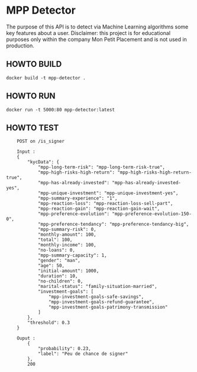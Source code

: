 # MPP Detector
The purpose of this API is to detect via Machine Learning algorithms some key features about a user.
Disclaimer: this project is for educational purposes only within the company Mon Petit Placement and is not used in production.

## HOWTO BUILD
`docker build -t mpp-detector .`

## HOWTO RUN
`docker run -t 5000:80 mpp-detector:latest`

## HOWTO TEST

```
    POST on /is_signer

    Input : 
    {
        "kycData": {
            "mpp-long-term-risk": "mpp-long-term-risk-true",
            "mpp-high-risks-high-return": "mpp-high-risks-high-return-true",
            "mpp-has-already-invested": "mpp-has-already-invested-yes",
            "mpp-unique-investment": "mpp-unique-investment-yes",
            "mpp-summary-experience": "1",
            "mpp-reaction-loss": "mpp-reaction-loss-sell-part",
            "mpp-reaction-gain": "mpp-reaction-gain-wait",
            "mpp-preference-evolution": "mpp-preference-evolution-150-0",
            "mpp-preference-tendancy": "mpp-preference-tendancy-big",
            "mpp-summary-risk": 0,
            "monthly-amount": 100,
            "total": 100,
            "monthly-income": 100,
            "no-loans": 0,
            "mpp-summary-capacity": 1,
            "gender": "man",
            "age": 50,
            "initial-amount": 1000,
            "duration": 10,
            "no-children": 0,
            "marital-status": "family-situation-married",
            "investment-goals": [
                "mpp-investment-goals-safe-savings",
                "mpp-investment-goals-refund-guarantee",
                "mpp-investment-goals-patrimony-transmission"
            ]
        },
        "threshold": 0.3
    }

    Ouput :
        {
            "probability": 0.23,
            "label": "Peu de chance de signer"
        }, 
        200
```

